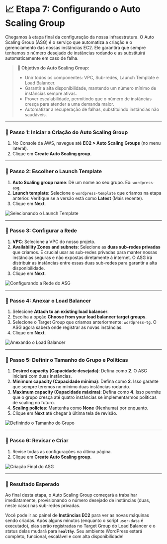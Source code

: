 # 📈 Etapa 7: Configurando o Auto Scaling Group

Chegamos à etapa final da configuração da nossa infraestrutura. O Auto Scaling Group (ASG) é o serviço que automatiza a criação e o gerenciamento das nossas instâncias EC2. Ele garantirá que sempre tenhamos o número desejado de instâncias rodando e as substituirá automaticamente em caso de falha.

> **🎯 Objetivo do Auto Scaling Group:**
> * Unir todos os componentes: VPC, Sub-redes, Launch Template e Load Balancer.
> * Garantir a alta disponibilidade, mantendo um número mínimo de instâncias sempre ativas.
> * Prover escalabilidade, permitindo que o número de instâncias cresça para atender a uma demanda maior.
> * Automatizar a recuperação de falhas, substituindo instâncias não saudáveis.

---

### 🔹 Passo 1: Iniciar a Criação do Auto Scaling Group

1.  No Console da AWS, navegue até **EC2 > Auto Scaling Groups** (no menu lateral).
2.  Clique em **Create Auto Scaling group**.

---

### 🔹 Passo 2: Escolher o Launch Template

1.  **Auto Scaling group name**: Dê um nome ao seu grupo. Ex: `wordpress-asg`.
2.  **Launch template**: Selecione o `wordpress-template` que criamos na etapa anterior. Verifique se a versão está como **Latest** (Mais recente).
3.  Clique em **Next**.

<img src="/imgs/scalingNome.png" alt="Selecionando o Launch Template">

---

### 🔹 Passo 3: Configurar a Rede

1.  **VPC**: Selecione a VPC do nosso projeto.
2.  **Availability Zones and subnets**: Selecione as **duas sub-redes privadas** que criamos. É crucial usar as sub-redes privadas para manter nossas instâncias seguras e não expostas diretamente à internet. O ASG irá distribuir as instâncias entre essas duas sub-redes para garantir a alta disponibilidade.
3.  Clique em **Next**.

<img src="/imgs/scalingRede.png" alt="Configurando a Rede do ASG">

---

### 🔹 Passo 4: Anexar o Load Balancer

1.  Selecione **Attach to an existing load balancer**.
2.  Escolha a opção **Choose from your load balancer target groups**.
3.  Selecione o Target Group que criamos anteriormente: `wordpress-tg`. O ASG agora saberá onde registrar as novas instâncias.
4.  Clique em **Next**.

<img src="/imgs/scalingLB.png" alt="Anexando o Load Balancer">

---

### 🔹 Passo 5: Definir o Tamanho do Grupo e Políticas

1.  **Desired capacity (Capacidade desejada)**: Defina como **2**. O ASG iniciará com duas instâncias.
2.  **Minimum capacity (Capacidade mínima)**: Defina como **2**. Isso garante que sempre teremos no mínimo duas instâncias rodando.
3.  **Maximum capacity (Capacidade máxima)**: Defina como **4**. Isso permite que o grupo cresça até quatro instâncias se implementarmos políticas de scaling no futuro.
4.  **Scaling policies**: Mantenha como **None** (Nenhuma) por enquanto.
5.  Clique em **Next** até chegar à última tela de revisão.

<img src="/imgs/scalingQTN.png" alt="Definindo o Tamanho do Grupo">

---

### 🔹 Passo 6: Revisar e Criar

1.  Revise todas as configurações na última página.
2.  Clique em **Create Auto Scaling group**.

<img src="/imgs/scalingFinal.png" alt="Criação Final do ASG">

---

### 📌 Resultado Esperado

Ao final desta etapa, o Auto Scaling Group começará a trabalhar imediatamente, provisionando o número desejado de instâncias (duas, neste caso) nas sub-redes privadas.

Você pode ir ao painel de **Instâncias EC2** para ver as novas máquinas sendo criadas. Após alguns minutos (enquanto o script `user-data` é executado), elas serão registradas no Target Group do Load Balancer e o status delas mudará para **`healthy`**. Seu ambiente WordPress estará completo, funcional, escalável e com alta disponibilidade!